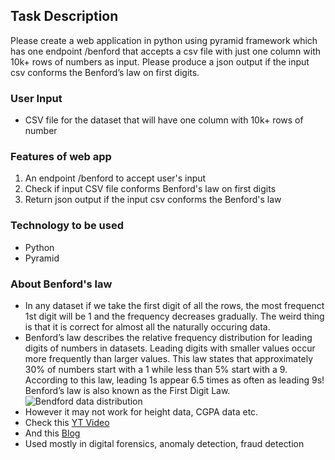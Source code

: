 ## Task Description
Please create a web application in python using pyramid framework which has one endpoint /benford that accepts a csv file with just one column with 10k+ rows of numbers as input. Please produce a json output if the input csv conforms the Benford’s law on first digits.

### User Input 
- CSV file for the dataset that will have one column with 10k+ rows of number

### Features of web app
1. An endpoint /benford to accept user's input
2. Check if input CSV file conforms Benford's law on first digits
3. Return json output if the input csv conforms the Benford's law

### Technology to be used
- Python
- Pyramid

### About Benford's law
 - In any dataset if we take the first digit of all the rows, the most frequenct 1st digit will be 1 and the frequency decreases gradually. The weird thing is that it is correct for almost all the naturally occuring data.
- Benford’s law describes the relative frequency distribution for leading digits of numbers in datasets. Leading digits with smaller values occur more frequently than larger values. This law states that approximately 30% of numbers start with a 1 while less than 5% start with a 9. According to this law, leading 1s appear 6.5 times as often as leading 9s! Benford’s law is also known as the First Digit Law.
![Bendford data distribution](https://i0.wp.com/statisticsbyjim.com/wp-content/uploads/2022/10/Benfords_law_frequencies.png?w=461&ssl=1)
 - However it may not work for height data, CGPA data etc.
 - Check this [YT Video](https://www.youtube.com/watch?v=oH1ZF0OOf-c)
 - And this [Blog](https://statisticsbyjim.com/probability/benfords-law/)
 - Used mostly in digital forensics, anomaly detection, fraud detection